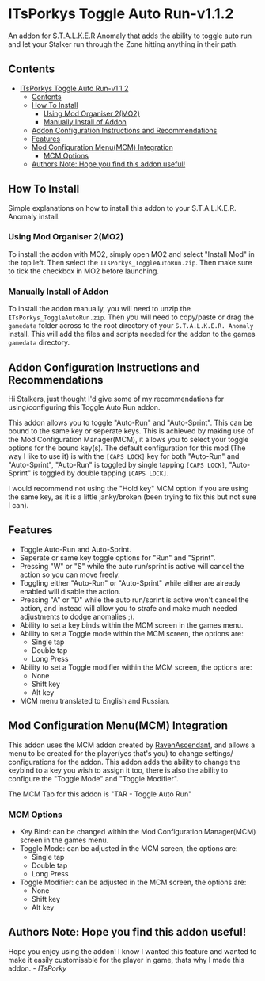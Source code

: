 # ITsPorkys Toggle Auto Run-v1.1.2

An addon for S.T.A.L.K.E.R Anomaly that adds the ability to toggle auto run and let your Stalker run through the Zone hitting anything in their path.

## Contents

- [ITsPorkys Toggle Auto Run-v1.1.2](#itsporkys-toggle-auto-run-v112)
  - [Contents](#contents)
  - [How To Install](#how-to-install)
    - [Using Mod Organiser 2(MO2)](#using-mod-organiser-2mo2)
    - [Manually Install of Addon](#manually-install-of-addon)
  - [Addon Configuration Instructions and Recommendations](#addon-configuration-instructions-and-recommendations)
  - [Features](#features)
  - [Mod Configuration Menu(MCM) Integration](#mod-configuration-menumcm-integration)
    - [MCM Options](#mcm-options)
  - [Authors Note: Hope you find this addon useful!](#authors-note-hope-you-find-this-addon-useful)

## How To Install

Simple explanations on how to install this addon to your S.T.A.L.K.E.R. Anomaly install.

### Using Mod Organiser 2(MO2)

To install the addon with MO2, simply open MO2 and select "Install Mod" in the top left. Then select the `ITsPorkys_ToggleAutoRun.zip`. Then make sure to tick the checkbox in MO2 before launching.

### Manually Install of Addon

To install the addon manually, you will need to unzip the `ITsPorkys_ToggleAutoRun.zip`. Then you will need to copy/paste or drag the `gamedata` folder across to the root directory of your `S.T.A.L.K.E.R. Anomaly` install. This will add the files and scripts needed for the addon to the games `gamedata` directory.

## Addon Configuration Instructions and Recommendations

Hi Stalkers, just thought I'd give some of my recommendations for using/configuring this Toggle Auto Run addon.

This addon allows you to toggle "Auto-Run" and "Auto-Sprint". This can be bound to the same key or seperate keys. This is achieved by making use of the Mod Configuration Manager(MCM), it allows you to select your toggle options for the bound key(s). The default configuration for this mod (The way I like to use it) is with the `[CAPS LOCK]` key for both "Auto-Run" and "Auto-Sprint", "Auto-Run" is toggled by single tapping `[CAPS LOCK]`, "Auto-Sprint" is toggled by double tapping `[CAPS LOCK]`.

I would recommend not using the "Hold key" MCM option if you are using the same key, as it is a little janky/broken (been trying to fix this but not sure I can).

## Features

- Toggle Auto-Run and Auto-Sprint.
- Seperate or same key toggle options for "Run" and "Sprint".
- Pressing "W" or "S" while the auto run/sprint is active will cancel the action so you can move freely.
- Toggling either "Auto-Run" or "Auto-Sprint" while either are already enabled will disable the action.
- Pressing "A" or "D" while the auto run/sprint is active won't cancel the action, and instead will allow you to strafe and make much needed adjustments to dodge anomalies ;).
- Ability to set a key binds within the MCM screen in the games menu.
- Ability to set a Toggle mode within the MCM screen, the options are:
  - Single tap
  - Double tap
  - Long Press
- Ability to set a Toggle modifier within the MCM screen, the options are:
  - None
  - Shift key
  - Alt key
- MCM menu translated to English and Russian.

## Mod Configuration Menu(MCM) Integration

This addon uses the MCM addon created by [RavenAscendant](https://github.com/RAX-Anomaly), and allows a menu to be created for the player(yes that's you) to change settings/ configurations for the addon. This addon adds the ability to change the keybind to a key you wish to assign it too, there is also the ability to configure the "Toggle Mode" and "Toggle Modifier".

The MCM Tab for this addon is "TAR - Toggle Auto Run"

### MCM Options

- Key Bind: can be changed within the Mod Configuration Manager(MCM) screen in the games menu.
- Toggle Mode: can be adjusted in the MCM screen, the options are:
  - Single tap
  - Double tap
  - Long Press
- Toggle Modifier: can be adjusted in the MCM screen, the options are:
  - None
  - Shift key
  - Alt key

## Authors Note: Hope you find this addon useful!

Hope you enjoy using the addon! I know I wanted this feature and wanted to make it easily customisable for the player in game, thats why I made this addon. - _ITsPorky_
